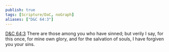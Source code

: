 ```yaml
---
publish: true
tags: [Scripture/DaC, noGraph]
aliases: ["D&C 64:3"]
---
```

[D&C 64:3](https://churchofjesuschrist.org/study/scriptures/dc-testament/dc/64?lang=eng&id=p3#p3) There are those among you who have sinned; but verily I say, for this once, for mine own glory, and for the salvation of souls, I have forgiven you your sins.

